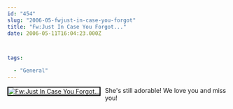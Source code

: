```yaml
---
id: "454"
slug: "2006-05-fwjust-in-case-you-forgot"
title: "Fw:Just In Case You Forgot..."
date: 2006-05-11T16:04:23.000Z



tags:

  - "General"
---
```

<div class="sqs-html-content">
  <div style="float: left; margin-right: 10px; margin-bottom: 10px;"> <a href="http://www.flickr.com/photos/mclazarus/144704566/" title="Fw:Just In Case You Forgot..."><img src="http://static.flickr.com/48/144704566_6beb4e35b6_m.jpg" alt="Fw:Just In Case You Forgot..." style="border: solid 2px #000000;" /></a>
</div>
<p>She&#39;s still adorable! We love you and miss you!
<br clear="all" /></p>
</div>
